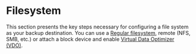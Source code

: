# Filesystem

This section presents the key steps necessary for configuring a file system as your backup destination. You can use a [Regular filesystem](regular-filesystem.md), remote \(NFS, SMB, etc.\) or attach a block device and enable [Virtual Data Optimizer \(VDO\)](virtual-data-optimizer-vdo.md).
